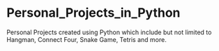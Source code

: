 # Personal_Projects_in_Python
Personal Projects created using Python which include but not limited to Hangman, Connect Four, Snake Game, Tetris and more.
